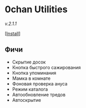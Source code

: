 # 0chan Utilities
*v.2.1.1*

[<a href="https://github.com/Juribiyan/0chan-utilities/raw/master/es5/0chan-utilities.user.js?v=2.1.1">Install</a>]

## Фичи
* Скрытие досок
* Кнопка быстрого сажирования
* Кнопка упоминания
* Мамка в комнате
* Фоновая проверка ануса
* Режим каталога
* Автообновление тредов
* Автоскрытие
